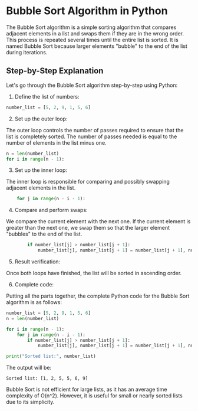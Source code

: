 # Bubble Sort Algorithm in Python

The Bubble Sort algorithm is a simple sorting algorithm that compares adjacent elements in a list and swaps them if they are in the wrong order. This process is repeated several times until the entire list is sorted. It is named Bubble Sort because larger elements "bubble" to the end of the list during iterations.

## Step-by-Step Explanation

Let's go through the Bubble Sort algorithm step-by-step using Python:

1. Define the list of numbers:

```python
number_list = [5, 2, 9, 1, 5, 6]
```

2. Set up the outer loop:

The outer loop controls the number of passes required to ensure that the list is completely sorted. The number of passes needed is equal to the number of elements in the list minus one.

```python
n = len(number_list)
for i in range(n - 1):
```

3. Set up the inner loop:

The inner loop is responsible for comparing and possibly swapping adjacent elements in the list.

```python
    for j in range(n - i - 1):
```

4. Compare and perform swaps:

We compare the current element with the next one. If the current element is greater than the next one, we swap them so that the larger element "bubbles" to the end of the list.

```python
        if number_list[j] > number_list[j + 1]:
            number_list[j], number_list[j + 1] = number_list[j + 1], number_list[j]
```

5. Result verification:

Once both loops have finished, the list will be sorted in ascending order.

6. Complete code:

Putting all the parts together, the complete Python code for the Bubble Sort algorithm is as follows:

```python
number_list = [5, 2, 9, 1, 5, 6]
n = len(number_list)

for i in range(n - 1):
    for j in range(n - i - 1):
        if number_list[j] > number_list[j + 1]:
            number_list[j], number_list[j + 1] = number_list[j + 1], number_list[j]

print("Sorted list:", number_list)
```

The output will be:

```
Sorted list: [1, 2, 5, 5, 6, 9]
```

Bubble Sort is not efficient for large lists, as it has an average time complexity of O(n^2). However, it is useful for small or nearly sorted lists due to its simplicity.
